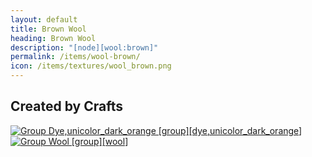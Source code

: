 ```yaml
---
layout: default
title: Brown Wool
heading: Brown Wool
description: "[node][wool:brown]"
permalink: /items/wool-brown/
icon: /items/textures/wool_brown.png
---
```



## Created by Crafts

<div class="craft">
    <div>
        <span><a href="{{site.baseurl}}/items/group_dye,unicolor_dark_orange/"><img src="{{site.baseurl}}/assets/img/items/group.png" data-toggle="tooltip" title="Group Dye,unicolor_dark_orange [group][dye,unicolor_dark_orange]"></a></span>
        <span><a href="{{site.baseurl}}/items/group_wool/"><img src="{{site.baseurl}}/assets/img/items/group.png" data-toggle="tooltip" title="Group Wool [group][wool]"></a></span>
        <span></span>
    </div>
    <div>
        <span></span>
        <span></span>
        <span></span>
    </div>
    <div>
        <span></span>
        <span></span>
        <span></span>
    </div>
</div>
